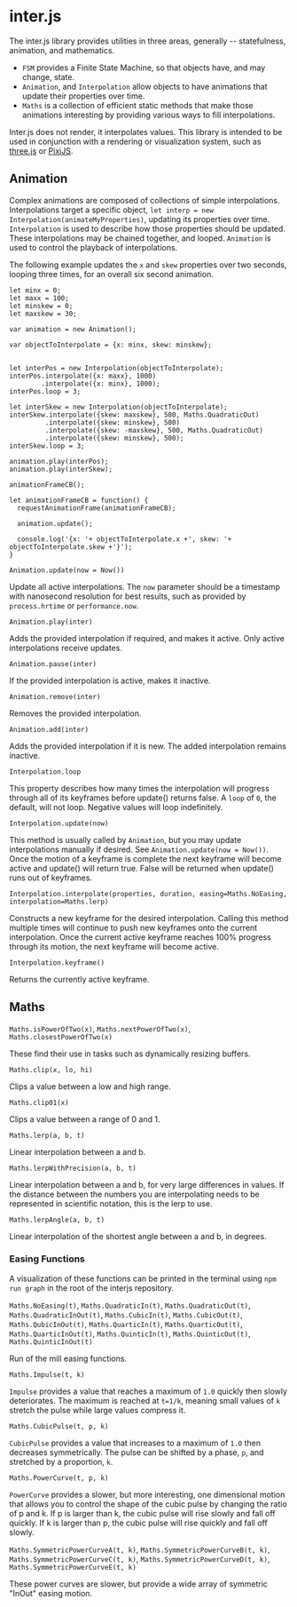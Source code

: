 # inter.js

The inter.js library provides utilities in three areas, generally -- statefulness, animation, and mathematics.

* `FSM` provides a Finite State Machine, so that objects have, and may change, state.
* `Animation`, and `Interpolation` allow objects to have animations that update their properties over time.
* `Maths` is a collection of efficient static methods that make those animations interesting by providing various ways to fill interpolations.

Inter.js does not render, it interpolates values. This library is intended to be used in conjunction with a rendering or visualization system, such as [three.js](https://threejs.org/) or [PixiJS](http://www.pixijs.com/).

## Animation

Complex animations are composed of collections of simple interpolations. Interpolations target a specific object, `let interp = new Interpolation(animateMyProperties)`, updating its properties over time. `Interpolation` is used to describe how those properties should be updated. These interpolations may be chained together, and looped. `Animation` is used to control the playback of interpolations.

The following example updates the `x` and `skew` properties over two seconds, looping three times, for an overall six second animation.

```
let minx = 0;
let maxx = 100;
let minskew = 0;
let maxskew = 30;

var animation = new Animation();

var objectToInterpolate = {x: minx, skew: minskew};


let interPos = new Interpolation(objectToInterpolate);
interPos.interpolate({x: maxx}, 1000)
        .interpolate({x: minx}, 1000);
interPos.loop = 3;

let interSkew = new Interpolation(objectToInterpolate);
interSkew.interpolate({skew: maxskew}, 500, Maths.QuadraticOut)
         .interpolate({skew: minskew}, 500)
         .interpolate({skew: -maxskew}, 500, Maths.QuadraticOut)
         .interpolate({skew: minskew}, 500);
interSkew.loop = 3;

animation.play(interPos);
animation.play(interSkew);

animationFrameCB();

let animationFrameCB = function() {
  requestAnimationFrame(animationFrameCB);

  animation.update();

  console.log('{x: '+ objectToInterpolate.x +', skew: '+ objectToInterpolate.skew +'}');
}
```

`Animation.update(now = Now())`

Update all active interpolations. The `now` parameter should be a timestamp with nanosecond resolution for best results, such as provided by `process.hrtime` or `performance.now`.

`Animation.play(inter)`

Adds the provided interpolation if required, and makes it active. Only active interpolations receive updates.

`Animation.pause(inter)`

If the provided interpolation is active, makes it inactive.

`Animation.remove(inter)`

Removes the provided interpolation.

`Animation.add(inter)`

Adds the provided interpolation if it is new. The added interpolation remains inactive.

`Interpolation.loop`

This property describes how many times the interpolation will progress through all of its keyframes before update() returns false. A `loop` of `0`, the default, will not loop. Negative values will loop indefinitely.

`Interpolation.update(now)`

This method is usually called by `Animation`, but you may update interpolations manually if desired. See `Animation.update(now = Now())`. Once the motion of a keyframe is complete the next keyframe will become active and update() will return true. False will be returned when update() runs out of keyframes.

`Interpolation.interpolate(properties, duration, easing=Maths.NoEasing, interpolation=Maths.lerp)`

Constructs a new keyframe for the desired interpolation. Calling this method multiple times will continue to push new keyframes onto the current interpolation. Once the current active keyframe reaches 100% progress through its motion, the next keyframe will become active.

`Interpolation.keyframe()`

Returns the currently active keyframe.

## Maths

`Maths.isPowerOfTwo(x)`, `Maths.nextPowerOfTwo(x)`,
`Maths.closestPowerOfTwo(x)`

These find their use in tasks such as dynamically resizing buffers.

`Maths.clip(x, lo, hi)`

Clips a value between a low and high range.

`Maths.clip01(x)`

Clips a value between a range of 0 and 1.

`Maths.lerp(a, b, t)`

Linear interpolation between a and b.

`Maths.lerpWithPrecision(a, b, t)`

Linear interpolation between a and b, for very large differences in values. If the distance between the numbers you are interpolating needs to be represented in scientific notation, this is the lerp to use.

`Maths.lerpAngle(a, b, t)`

Linear interpolation of the shortest angle between a and b, in degrees.

### Easing Functions

A visualization of these functions can be printed in the terminal using `npm run graph` in the root of the interjs repository.

`Maths.NoEasing(t)`, `Maths.QuadraticIn(t)`, `Maths.QuadraticOut(t)`,
`Maths.QuadraticInOut(t)`, `Maths.CubicIn(t)`, `Maths.CubicOut(t)`,
`Maths.QubicInOut(t)`, `Maths.QuarticIn(t)`, `Maths.QuarticOut(t)`,
`Maths.QuarticInOut(t)`, `Maths.QuinticIn(t)`, `Maths.QuinticOut(t)`,
`Maths.QuinticInOut(t)`

Run of the mill easing functions.

`Maths.Impulse(t, k)`

`Impulse` provides a value that reaches a maximum of `1.0` quickly then slowly deteriorates. The maximum is reached at `t=1/k`, meaning small values of `k` stretch the pulse while large values compress it.

`Maths.CubicPulse(t, p, k)`

`CubicPulse` provides a value that increases to a maximum of `1.0` then decreases symmetrically. The pulse can be shifted by a phase, `p`, and stretched by a proportion, `k`.

`Maths.PowerCurve(t, p, k)`

`PowerCurve` provides a slower, but more interesting, one dimensional motion that allows you to control the shape of the cubic pulse by changing the ratio of p and k. If p is larger than k, the cubic pulse will rise slowly and fall off quickly. If k is larger than p, the cubic pulse will rise quickly and fall off slowly.

`Maths.SymmetricPowerCurveA(t, k)`, `Maths.SymmetricPowerCurveB(t, k)`,
`Maths.SymmetricPowerCurveC(t, k)`, `Maths.SymmetricPowerCurveD(t, k)`,
`Maths.SymmetricPowerCurveE(t, k)`

These power curves are slower, but provide a wide array of symmetric "InOut" easing motion.
